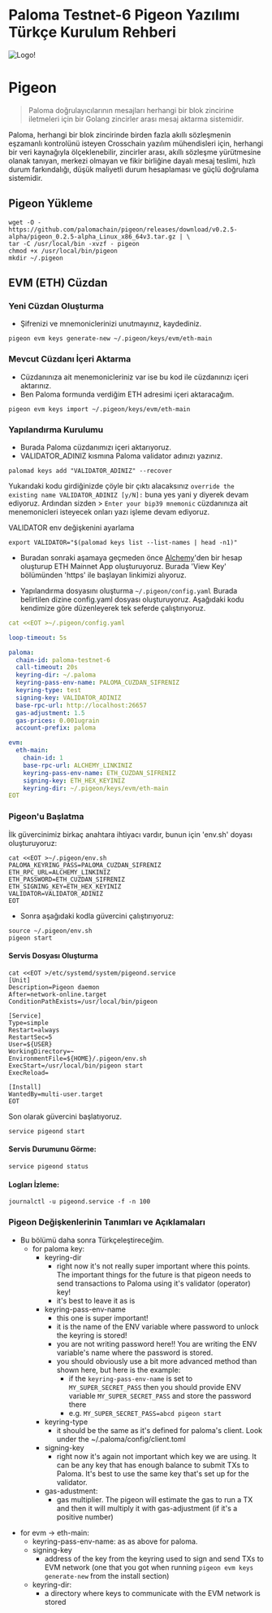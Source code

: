 # Paloma Testnet-6 Pigeon Yazılımı Türkçe Kurulum Rehberi

![Logo!](assets/paloma.png)

# Pigeon

> Paloma doğrulayıcılarının mesajları herhangi bir blok zincirine iletmeleri için bir Golang zincirler arası mesaj aktarma sistemidir.

Paloma, herhangi bir blok zincirinde birden fazla akıllı sözleşmenin eşzamanlı kontrolünü isteyen Crosschain yazılım mühendisleri için,
herhangi bir veri kaynağıyla ölçeklenebilir, zincirler arası, akıllı sözleşme yürütmesine olanak tanıyan, merkezi olmayan ve fikir birliğine dayalı mesaj teslimi, hızlı durum farkındalığı, düşük maliyetli durum hesaplaması ve güçlü doğrulama sistemidir.


## Pigeon Yükleme

```shell
wget -O - https://github.com/palomachain/pigeon/releases/download/v0.2.5-alpha/pigeon_0.2.5-alpha_Linux_x86_64v3.tar.gz | \
tar -C /usr/local/bin -xvzf - pigeon
chmod +x /usr/local/bin/pigeon
mkdir ~/.pigeon
```

## EVM (ETH) Cüzdan

### Yeni Cüzdan Oluşturma
* Şifrenizi ve mnemoniclerinizi unutmayınız, kaydediniz.
```
pigeon evm keys generate-new ~/.pigeon/keys/evm/eth-main
```

### Mevcut Cüzdanı İçeri Aktarma
* Cüzdanınıza ait menemonicleriniz var ise bu kod ile cüzdanınızı içeri aktarınız.
* Ben Paloma formunda verdiğim ETH adresimi içeri aktaracağım.

```
pigeon evm keys import ~/.pigeon/keys/evm/eth-main
```

### Yapılandırma Kurulumu
* Burada Paloma cüzdanımızı içeri aktarıyoruz.
* VALIDATOR_ADINIZ kısmına Paloma validator adınızı yazınız.

`palomad keys add "VALIDATOR_ADINIZ" --recover`

Yukarıdaki kodu girdiğinizde çöyle bir çıktı alacaksınız `override the existing name VALIDATOR_ADINIZ [y/N]:` buna yes yani y diyerek devam ediyoruz. Ardından sizden > `Enter your bip39 mnemonic` cüzdanınıza ait menemonicleri isteyecek onları yazı işleme devam ediyoruz.

VALIDATOR env değişkenini ayarlama

`export VALIDATOR="$(palomad keys list --list-names | head -n1)"`

* Buradan sonraki aşamaya geçmeden önce [Alchemy](https://alchemy.com/?r=zc3NjI5NzM1NzMxN)'den bir hesap oluşturup ETH Mainnet App oluşturuyoruz. Burada 'View Key' bölümünden 'https' ile başlayan linkimizi alıyoruz.


* Yapılandırma dosyasını oluşturma `~/.pigeon/config.yaml`
Burada belirtilen dizine config.yaml dosyası oluşturuyoruz. Aşağıdaki kodu kendimize göre düzenleyerek tek seferde çalıştırıyoruz.

```yaml
cat <<EOT >~/.pigeon/config.yaml

loop-timeout: 5s

paloma:
  chain-id: paloma-testnet-6
  call-timeout: 20s
  keyring-dir: ~/.paloma
  keyring-pass-env-name: PALOMA_CUZDAN_SIFRENIZ
  keyring-type: test
  signing-key: VALIDATOR_ADINIZ
  base-rpc-url: http://localhost:26657
  gas-adjustment: 1.5
  gas-prices: 0.001ugrain
  account-prefix: paloma

evm:
  eth-main:
    chain-id: 1
    base-rpc-url: ALCHEMY_LINKINIZ
    keyring-pass-env-name: ETH_CUZDAN_SIFRENIZ
    signing-key: ETH_HEX_KEYINIZ
    keyring-dir: ~/.pigeon/keys/evm/eth-main
EOT
```

### Pigeon'u Başlatma

İlk güvercinimiz birkaç anahtara ihtiyacı vardır, bunun için 'env.sh' doyası oluşturuyoruz:

```shell
cat <<EOT >~/.pigeon/env.sh
PALOMA_KEYRING_PASS=PALOMA_CUZDAN_SIFRENIZ
ETH_RPC_URL=ALCHEMY_LINKINIZ
ETH_PASSWORD=ETH_CUZDAN_SIFRENIZ
ETH_SIGNING_KEY=ETH_HEX_KEYINIZ
VALIDATOR=VALIDATOR_ADINIZ
EOT
```

* Sonra aşağıdaki kodla güvercini çalıştırıyoruz:

```shell
source ~/.pigeon/env.sh
pigeon start
```

#### Servis Dosyası Oluşturma


```shell
cat <<EOT >/etc/systemd/system/pigeond.service
[Unit]
Description=Pigeon daemon
After=network-online.target
ConditionPathExists=/usr/local/bin/pigeon

[Service]
Type=simple
Restart=always
RestartSec=5
User=${USER}
WorkingDirectory=~
EnvironmentFile=${HOME}/.pigeon/env.sh
ExecStart=/usr/local/bin/pigeon start
ExecReload=

[Install]
WantedBy=multi-user.target
EOT
```

Son olarak güvercini başlatıyoruz.

```shell
service pigeond start
```

#### Servis Durumunu Görme:
```
service pigeond status
```
#### Logları İzleme:
```
journalctl -u pigeond.service -f -n 100
```

### Pigeon Değişkenlerinin Tanımları ve Açıklamaları
* Bu bölümü daha sonra Türkçeleştireceğim.
  - for paloma key:
	- keyring-dir
      - right now it's not really super important where this points. The important things for the future is that pigeon needs to send transactions to Paloma using it's validator (operator) key!
	  - it's best to leave it as is
	- keyring-pass-env-name
	  - this one is super important!
	  - it is the name of the ENV variable where password to unlock the keyring is stored!
	  - you are not writing password here!! You are writing the ENV variable's name where the password is stored.
	  - you should obviously use a bit more advanced method than shown here, but here is the example:
	    - if the `keyring-pass-env-name` is set to `MY_SUPER_SECRET_PASS` then you should provide ENV variable `MY_SUPER_SECRET_PASS` and store the password there
	    - e.g. `MY_SUPER_SECRET_PASS=abcd pigeon start`
	- keyring-type
	  - it should be the same as it's defined for paloma's client. Look under the ~/.paloma/config/client.toml
	- signing-key
	  - right now it's again not important which key we are using. It can be any key that has enough balance to submit TXs to Paloma. It's best to use the same key that's set up for the validator.
	- gas-adustment:
	  - gas multiplier. The pigeon will estimate the gas to run a TX and then it will multiply it with gas-adjustment (if it's a positive number)
 - for evm -> eth-main:
	- keyring-pass-env-name: as as above for paloma.
	- signing-key
	  - address of the key from the keyring used to sign and send TXs to EVM network (one that you got when running `pigeon evm keys generate-new` from the install section)
	- keyring-dir:
	  - a directory where keys to communicate with the EVM network is stored

